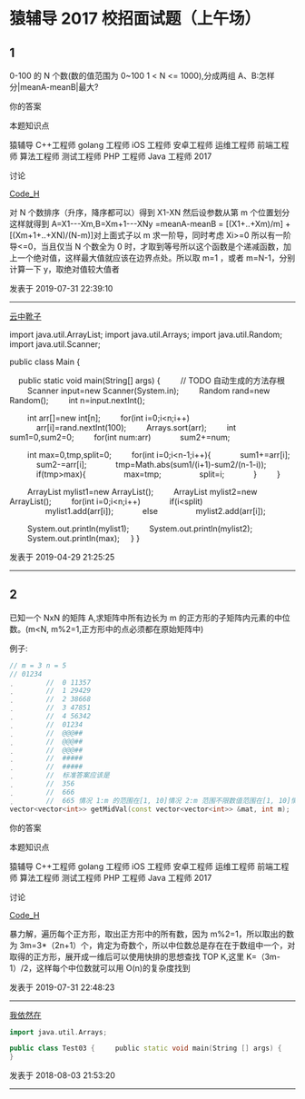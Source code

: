 # 猿辅导 2017 校招面试题（上午场）

## 1

0-100 的 N 个数(数的值范围为 0~100 1 < N <= 1000),分成两组 A、B:怎样分|meanA-meanB|最大? 

你的答案

本题知识点

猿辅导 C++工程师 golang 工程师 iOS 工程师 安卓工程师 运维工程师 前端工程师 算法工程师 测试工程师 PHP 工程师 Java 工程师 2017

讨论

[Code_H](https://www.nowcoder.com/profile/231026381)

对 N 个数排序（升序，降序都可以）得到 X1-XN 然后设参数从第 m 个位置划分这样就得到 A=X1---Xm,B=Xm+1---XNy =meanA-meanB = [(X1+..+Xm)/m] + [(Xm+1+..+XN)/(N-m)]对上面式子以 m 求一阶导，同时考虑 Xi>=0 所以有一阶导<=0，当且仅当 N 个数全为 0 时，才取到等号所以这个函数是个递减函数，加上一个绝对值，这样最大值就应该在边界点处。所以取 m=1 ，或者 m=N-1，分别计算一下 y，取绝对值较大值者

发表于 2019-07-31 22:39:10

* * *

[云中靴子](https://www.nowcoder.com/profile/425833093)

import java.util.ArrayList;
import java.util.Arrays;
import java.util.Random;
import java.util.Scanner;

public class Main {

    public static void main(String[] args) {
        // TODO 自动生成的方法存根
        Scanner input=new Scanner(System.in);
        Random rand=new Random();
        int n=input.nextInt();

        int arr[]=new int[n];
        for(int i=0;i<n;i++)
            arr[i]=rand.nextInt(100);
        Arrays.sort(arr);
        int sum1=0,sum2=0;
        for(int num:arr)
            sum2+=num;

        int max=0,tmp,split=0;
        for(int i=0;i<n-1;i++){
            sum1+=arr[i];
            sum2-=arr[i];
            tmp=Math.abs(sum1/(i+1)-sum2/(n-1-i));
            if(tmp>max){
                max=tmp;
                split=i;
            }
        }

        ArrayList<Integer> mylist1=new ArrayList<Integer>();
        ArrayList<Integer> mylist2=new ArrayList<Integer>();
        for(int i=0;i<n;i++)
            if(i<split)
                mylist1.add(arr[i]);
            else
                mylist2.add(arr[i]);

        System.out.println(mylist1);
        System.out.println(mylist2);
        System.out.println(max);
    }
}

发表于 2019-04-29 21:25:25

* * *

## 2

已知一个 NxN 的矩阵 A,求矩阵中所有边长为 m 的正方形的子矩阵内元素的中位数。(m<N, m%2=1,正方形中的点必须都在原始矩阵中)

例子:

```cpp
// m = 3 n = 5
// 01234
݂         //  0 11357
݂         //  1 29429
݂         //  2 38668
݂         //  3 47851
݂         //  4 56342
݂         //  01234
݂         //  @@@##
݂         //  @@@##
݂         //  @@@##
݂         //  #####
݂         //  #####
݂         //  标准答案应该是
݂         //  356
݂         //  666
݂         //  665 情况 1:m 的范围在[1, 10]情况 2:m 范围不限数值范围在[1, 10]情况 3:m 范围不限数值范围不限
vector<vector<int>> getMidVal(const vector<vector<int>> &mat, int m);
```

你的答案

本题知识点

猿辅导 C++工程师 golang 工程师 iOS 工程师 安卓工程师 运维工程师 前端工程师 算法工程师 测试工程师 PHP 工程师 Java 工程师 2017

讨论

[Code_H](https://www.nowcoder.com/profile/231026381)

暴力解，遍历每个正方形，取出正方形中的所有数，因为 m%2=1，所以取出的数为 3m=3*（2n+1）个，肯定为奇数个，所以中位数总是存在在于数组中一个，对取得的正方形，展开成一维后可以使用快排的思想查找 TOP K,这里 K=（3m-1）/2，这样每个中位数就可以用 O(n)的复杂度找到

发表于 2019-07-31 22:48:23

* * *

[我依然在](https://www.nowcoder.com/profile/513196858)

```cpp
import java.util.Arrays;

public class Test03 {     public static void main(String [] args) {         squal(3,5);     }     public static void squal(int m,int n) {         int[][] arr= { {1,1,3,5,7}, {2,9,4,2,9} ,{3,8,6,6,8}, {4,7,8,5,1}, {5,6,3,4,2}};         int[] arr2=new int[9];         int a=0;         int b=0;         int count;         int len=(n-m+1);         while(true) {             count=0;             for(int i=b;i<b+m;i++) {                 for(int j=a;j<a+m;j++) {                     arr2[count]=arr[i][j];                     System.out.print(arr[i][j]);                     count++;                 }             }             Arrays.sort(arr2);             System.out.println("\t"+arr2[4]);             a++;             if(a==len) {                 a=0;                 b++;             }             if(b==len) {                 return;             }         }     }
}

```

发表于 2018-08-03 21:53:20

* * *